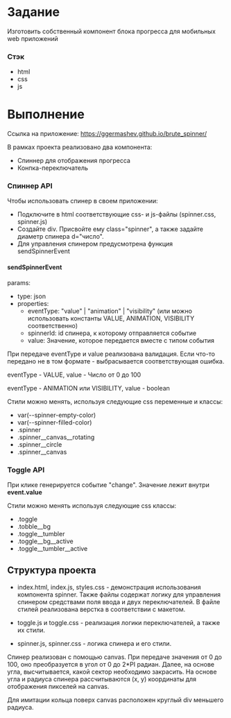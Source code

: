 # Задание
Изготовить собственный компонент блока прогресса для мобильных web приложений

### Стэк
- html
- css
- js

# Выполнение
Ссылка на приложение: https://ggermashev.github.io/brute_spinner/

В рамках проекта реализовано два компонента:
- Спиннер для отображения прогресса
- Конпка-переключатель

### Спиннер API

Чтобы использовать спинер в своем приложении:
- Подключите в html соответствующие css- и js-файлы (spinner.css, spinner.js)
- Создайте div. Присвойте ему class="spinner", а также задайте диаметр спинера d="число".
- Для управления спинером предусмотрена функция sendSpinnerEvent

#### sendSpinnerEvent
params: 
- type: json
- properties:
    - eventType: "value" | "animation" | "visibility" (или можно использовать константы VALUE, ANIMATION, VISIBILITY соответственно)
    - spinnerId: id спинера, к которому отправляется событие
    - value: Значение, которое передается вместе с типом события

При передаче eventType и value реализована валидация. Если что-то передано не в том формате - выбрасывается соответствующая ошибка.

eventType - VALUE, value - Число от 0 до 100

eventType - ANIMATION или VISIBILITY, value - boolean

Стили можно менять, используя следующие css переменные и классы:
- var(--spinner-empty-color)
- var(--spinner-filled-color)
- .spinner
- .spinner__canvas__rotating
- .spinner__circle
- .spinner__canvas


### Toggle API
При клике генерируется событие "change".
Значение лежит внутри <b>event.value</b>

Стили можно менять используя следующие css классы:
- .toggle
- .tobble__bg
- .toggle__tumbler
- .toggle__bg__active
- .toggle__tumbler__active

## Структура проекта
- index.html, index.js, styles.css - демонстрация использования компонента spinner. Также файлы содержат логику для управления спинером средствами поля ввода и двух переключателей. В файле стилей реализована верстка в соответствии с макетом.

- toggle.js и toggle.css - реализация логики переключателей, а также их стили.

- spinner.js, spinner.css - логика спинера и его стили.

Спинер реализован с помощью canvas. При передаче значения от 0 до 100, оно преобразуется в угол от 0 до 2*PI радиан. Далее, на основе угла, высчитывается, какой сектор необходимо закрасить. На основе угла и радиуса спинера рассчитываются (х, у) координаты для отображения пикселей на canvas.

Для имитации кольца поверх canvas расположен круглый div меньшего радиуса.

